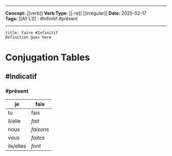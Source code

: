 
---

**Concept:** [[verb]]
**Verb Type**: [[-re]] [[irregular]]
**Date:** 2025-02-17  
**Tags:** 
	[[A1-L1]] : #Infinitif #présent 

---

```ad-summary
title: faire #Infinitif
Definition goes here
```

# Conjugation Tables

## #Indicatif

### #présent

| je        | fais      |
| --------- | --------- |
| tu        | fais      |
| il/elle   | *fait*    |
| nous      | *faisons* |
| vous      | *faites*  |
| ils/elles | *font*    |

